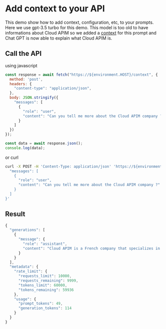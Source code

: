 # Add context to your API

This demo show how to add context, configuration, etc, to your prompts. Here we use gpt-3.5 turbo for this demo. This model is too old to have informations about Cloud APIM so we added a [context](https://github.com/cloud-apim/otoroshi-llm-extension-serverless/blob/main/entities/ai.json#L52) for this prompt and Chat GPT is now able to explain what Cloud APIM is.

## Call the API

using javascript 

```js
const response = await fetch("https://${environment.HOST}/context", {
  method: 'post',
  headers: {
    "content-type": "application/json",
  },
  body: JSON.stringify({
    "messages": [
      {
        "role": "user",
        "content": "Can you tell me more about the Cloud APIM company ?"
      }
    ]
  })
});

const data = await response.json();
console.log(data);
```

or curl

```sh
curl -X POST -H 'Content-Type: application/json' 'https://${environment.HOST}/context' -d '{
  "messages": [
    {
      "role": "user",
      "content": "Can you tell me more about the Cloud APIM company ?"
    }
  ]
}'
```

## Result

```js
{
  "generations": [
    {
      "message": {
        "role": "assistant",
        "content": "Cloud APIM is a French company that specializes in providing API Management as a Service solutions. They offer managed Otoroshi instances, which is an open-source API gateway that provides features such as traffic management, security, monitoring, and analytics for APIs.\n\nIn addition to API Management services, Cloud APIM also offers Serverless projects. Serverless computing allows developers to build and run applications without managing infrastructure. This can help reduce costs and improve scalability.\n\nOverall, Cloud APIM aims to help businesses efficiently manage their APIs and streamline their development processes through their various services and solutions."
      }
    }
  ],
  "metadata": {
    "rate_limit": {
      "requests_limit": 10000,
      "requests_remaining": 9999,
      "tokens_limit": 60000,
      "tokens_remaining": 59936
    },
    "usage": {
      "prompt_tokens": 49,
      "generation_tokens": 114
    }
  }
}
```

